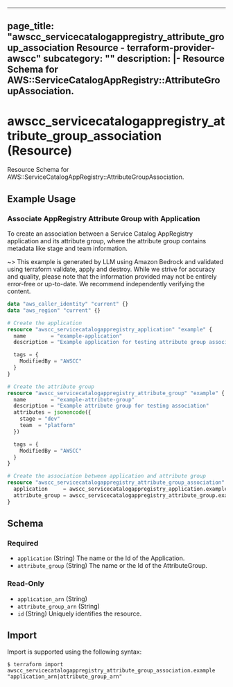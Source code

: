 
---
page_title: "awscc_servicecatalogappregistry_attribute_group_association Resource - terraform-provider-awscc"
subcategory: ""
description: |-
  Resource Schema for AWS::ServiceCatalogAppRegistry::AttributeGroupAssociation.
---

# awscc_servicecatalogappregistry_attribute_group_association (Resource)

Resource Schema for AWS::ServiceCatalogAppRegistry::AttributeGroupAssociation.

## Example Usage

### Associate AppRegistry Attribute Group with Application

To create an association between a Service Catalog AppRegistry application and its attribute group, where the attribute group contains metadata like stage and team information.

~> This example is generated by LLM using Amazon Bedrock and validated using terraform validate, apply and destroy. While we strive for accuracy and quality, please note that the information provided may not be entirely error-free or up-to-date. We recommend independently verifying the content.

```terraform
data "aws_caller_identity" "current" {}
data "aws_region" "current" {}

# Create the application
resource "awscc_servicecatalogappregistry_application" "example" {
  name        = "example-application"
  description = "Example application for testing attribute group association"

  tags = {
    ModifiedBy = "AWSCC"
  }
}

# Create the attribute group
resource "awscc_servicecatalogappregistry_attribute_group" "example" {
  name        = "example-attribute-group"
  description = "Example attribute group for testing association"
  attributes = jsonencode({
    stage = "dev"
    team  = "platform"
  })

  tags = {
    ModifiedBy = "AWSCC"
  }
}

# Create the association between application and attribute group
resource "awscc_servicecatalogappregistry_attribute_group_association" "example" {
  application     = awscc_servicecatalogappregistry_application.example.id
  attribute_group = awscc_servicecatalogappregistry_attribute_group.example.id
}
```

<!-- schema generated by tfplugindocs -->
## Schema

### Required

- `application` (String) The name or the Id of the Application.
- `attribute_group` (String) The name or the Id of the AttributeGroup.

### Read-Only

- `application_arn` (String)
- `attribute_group_arn` (String)
- `id` (String) Uniquely identifies the resource.

## Import

Import is supported using the following syntax:

```shell
$ terraform import awscc_servicecatalogappregistry_attribute_group_association.example "application_arn|attribute_group_arn"
```
